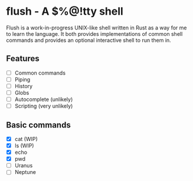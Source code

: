 # flush - A $%@!tty shell

Flush is a work-in-progress UNIX-like shell written in Rust as a way for me to learn the language.
It both provides implementations of common shell commands and provides an optional interactive shell to run them in.

## Features
- [ ] Common commands
- [ ] Piping
- [ ] History
- [ ] Globs
- [ ] Autocomplete (unlikely)
- [ ] Scripting (very unlikely)

## Basic commands
- [x] cat (WIP)
- [x] ls (WIP)
- [x] echo
- [x] pwd
- [ ] Uranus
- [ ] Neptune
